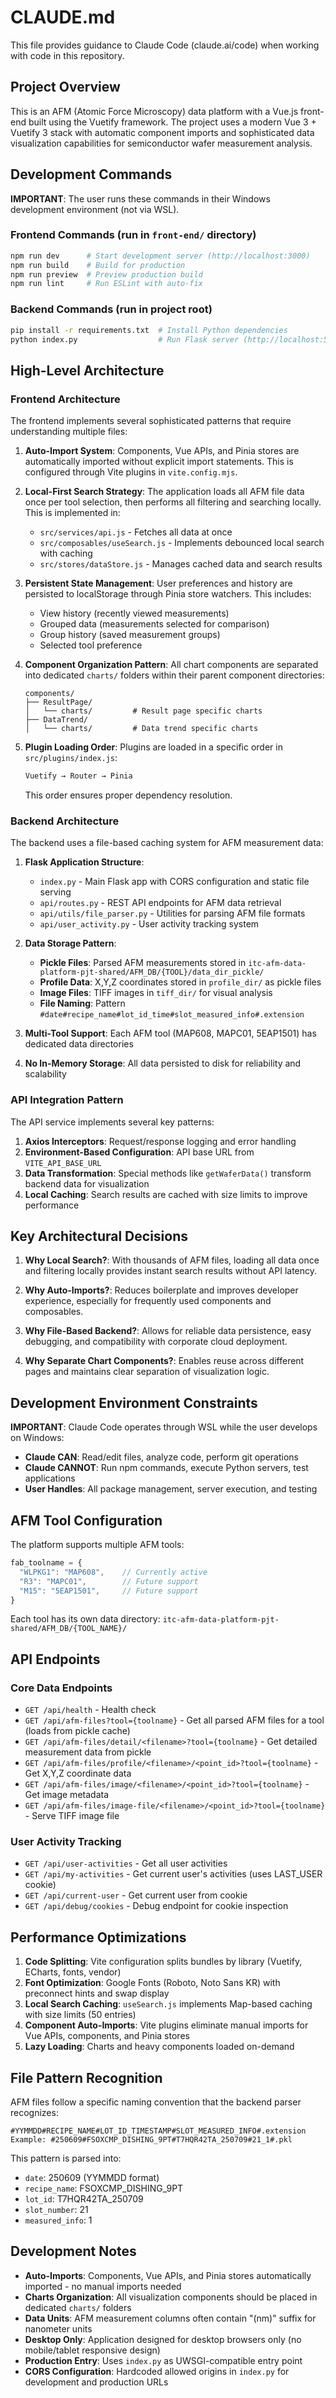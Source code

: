 # CLAUDE.md

This file provides guidance to Claude Code (claude.ai/code) when working with code in this repository.

## Project Overview

This is an AFM (Atomic Force Microscopy) data platform with a Vue.js front-end built using the Vuetify framework. The project uses a modern Vue 3 + Vuetify 3 stack with automatic component imports and sophisticated data visualization capabilities for semiconductor wafer measurement analysis.

## Development Commands

**IMPORTANT**: The user runs these commands in their Windows development environment (not via WSL).

### Frontend Commands (run in `front-end/` directory)
```bash
npm run dev      # Start development server (http://localhost:3000)
npm run build    # Build for production
npm run preview  # Preview production build
npm run lint     # Run ESLint with auto-fix
```

### Backend Commands (run in project root)
```bash
pip install -r requirements.txt  # Install Python dependencies
python index.py                  # Run Flask server (http://localhost:5000)
```

## High-Level Architecture

### Frontend Architecture

The frontend implements several sophisticated patterns that require understanding multiple files:

1. **Auto-Import System**: Components, Vue APIs, and Pinia stores are automatically imported without explicit import statements. This is configured through Vite plugins in `vite.config.mjs`.

2. **Local-First Search Strategy**: The application loads all AFM file data once per tool selection, then performs all filtering and searching locally. This is implemented in:
   - `src/services/api.js` - Fetches all data at once
   - `src/composables/useSearch.js` - Implements debounced local search with caching
   - `src/stores/dataStore.js` - Manages cached data and search results

3. **Persistent State Management**: User preferences and history are persisted to localStorage through Pinia store watchers. This includes:
   - View history (recently viewed measurements)
   - Grouped data (measurements selected for comparison)
   - Group history (saved measurement groups)
   - Selected tool preference

4. **Component Organization Pattern**: All chart components are separated into dedicated `charts/` folders within their parent component directories:
   ```
   components/
   ├── ResultPage/
   │   └── charts/         # Result page specific charts
   ├── DataTrend/
   │   └── charts/         # Data trend specific charts
   ```

5. **Plugin Loading Order**: Plugins are loaded in a specific order in `src/plugins/index.js`:
   ```javascript
   Vuetify → Router → Pinia
   ```
   This order ensures proper dependency resolution.

### Backend Architecture

The backend uses a file-based caching system for AFM measurement data:

1. **Flask Application Structure**: 
   - `index.py` - Main Flask app with CORS configuration and static file serving
   - `api/routes.py` - REST API endpoints for AFM data retrieval
   - `api/utils/file_parser.py` - Utilities for parsing AFM file formats
   - `api/user_activity.py` - User activity tracking system

2. **Data Storage Pattern**: 
   - **Pickle Files**: Parsed AFM measurements stored in `itc-afm-data-platform-pjt-shared/AFM_DB/{TOOL}/data_dir_pickle/`
   - **Profile Data**: X,Y,Z coordinates stored in `profile_dir/` as pickle files
   - **Image Files**: TIFF images in `tiff_dir/` for visual analysis
   - **File Naming**: Pattern `#date#recipe_name#lot_id_time#slot_measured_info#.extension`

3. **Multi-Tool Support**: Each AFM tool (MAP608, MAPC01, 5EAP1501) has dedicated data directories

4. **No In-Memory Storage**: All data persisted to disk for reliability and scalability

### API Integration Pattern

The API service implements several key patterns:

1. **Axios Interceptors**: Request/response logging and error handling
2. **Environment-Based Configuration**: API base URL from `VITE_API_BASE_URL`
3. **Data Transformation**: Special methods like `getWaferData()` transform backend data for visualization
4. **Local Caching**: Search results are cached with size limits to improve performance

## Key Architectural Decisions

1. **Why Local Search?**: With thousands of AFM files, loading all data once and filtering locally provides instant search results without API latency.

2. **Why Auto-Imports?**: Reduces boilerplate and improves developer experience, especially for frequently used components and composables.

3. **Why File-Based Backend?**: Allows for reliable data persistence, easy debugging, and compatibility with corporate cloud deployment.

4. **Why Separate Chart Components?**: Enables reuse across different pages and maintains clear separation of visualization logic.

## Development Environment Constraints

**IMPORTANT**: Claude Code operates through WSL while the user develops on Windows:

- **Claude CAN**: Read/edit files, analyze code, perform git operations
- **Claude CANNOT**: Run npm commands, execute Python servers, test applications
- **User Handles**: All package management, server execution, and testing

## AFM Tool Configuration

The platform supports multiple AFM tools:

```javascript
fab_toolname = {
  "WLPKG1": "MAP608",    // Currently active
  "R3": "MAPC01",        // Future support
  "M15": "5EAP1501",     // Future support
}
```

Each tool has its own data directory: `itc-afm-data-platform-pjt-shared/AFM_DB/{TOOL_NAME}/`

## API Endpoints

### Core Data Endpoints
- `GET /api/health` - Health check
- `GET /api/afm-files?tool={toolname}` - Get all parsed AFM files for a tool (loads from pickle cache)
- `GET /api/afm-files/detail/<filename>?tool={toolname}` - Get detailed measurement data from pickle
- `GET /api/afm-files/profile/<filename>/<point_id>?tool={toolname}` - Get X,Y,Z coordinate data
- `GET /api/afm-files/image/<filename>/<point_id>?tool={toolname}` - Get image metadata
- `GET /api/afm-files/image-file/<filename>/<point_id>?tool={toolname}` - Serve TIFF image file

### User Activity Tracking
- `GET /api/user-activities` - Get all user activities
- `GET /api/my-activities` - Get current user's activities (uses LAST_USER cookie)
- `GET /api/current-user` - Get current user from cookie
- `GET /api/debug/cookies` - Debug endpoint for cookie inspection

## Performance Optimizations

1. **Code Splitting**: Vite configuration splits bundles by library (Vuetify, ECharts, fonts, vendor)
2. **Font Optimization**: Google Fonts (Roboto, Noto Sans KR) with preconnect hints and swap display
3. **Local Search Caching**: `useSearch.js` implements Map-based caching with size limits (50 entries)
4. **Component Auto-Imports**: Vite plugins eliminate manual imports for Vue APIs, components, and Pinia stores
5. **Lazy Loading**: Charts and heavy components loaded on-demand

## File Pattern Recognition

AFM files follow a specific naming convention that the backend parser recognizes:
```
#YYMMDD#RECIPE_NAME#LOT_ID_TIMESTAMP#SLOT_MEASURED_INFO#.extension
Example: #250609#FSOXCMP_DISHING_9PT#T7HQR42TA_250709#21_1#.pkl
```

This pattern is parsed into:
- `date`: 250609 (YYMMDD format)
- `recipe_name`: FSOXCMP_DISHING_9PT
- `lot_id`: T7HQR42TA_250709
- `slot_number`: 21
- `measured_info`: 1

## Development Notes

- **Auto-Imports**: Components, Vue APIs, and Pinia stores automatically imported - no manual imports needed
- **Charts Organization**: All visualization components should be placed in dedicated `charts/` folders
- **Data Units**: AFM measurement columns often contain "(nm)" suffix for nanometer units
- **Desktop Only**: Application designed for desktop browsers only (no mobile/tablet responsive design)
- **Production Entry**: Uses `index.py` as UWSGI-compatible entry point
- **CORS Configuration**: Hardcoded allowed origins in `index.py` for development and production URLs
